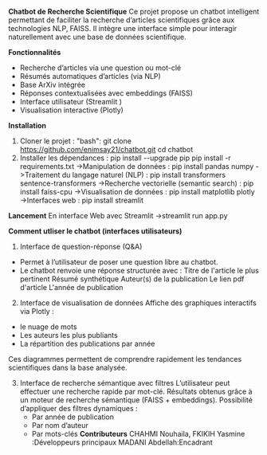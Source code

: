 **Chatbot de Recherche Scientifique**
Ce projet propose un chatbot intelligent permettant de faciliter la recherche d’articles scientifiques grâce aux technologies NLP, FAISS. Il intègre une interface simple  pour interagir naturellement avec une base de données scientifique.

**Fonctionnalités**
- Recherche d’articles via une question ou mot-clé
- Résumés automatiques d’articles (via NLP)
- Base ArXiv intégrée 
- Réponses contextualisées avec embeddings (FAISS)
- Interface utilisateur (Streamlit )
- Visualisation interactive (Plotly)

**Installation**
1. Cloner le projet :
"bash":
git clone https://github.com/enimsay21/chatbot.git
cd chatbot
2. Installer les dépendances :
pip install --upgrade pip
pip install -r requirements.txt
->Manipulation de données :
pip install pandas numpy
->Traitement du langage naturel (NLP) :
pip install transformers sentence-transformers
->Recherche vectorielle (semantic search) :
pip install faiss-cpu
->Visualisation de données :
pip install matplotlib plotly
->Interfaces web :
pip install streamlit

**Lancement**
En interface Web avec Streamlit
->streamlit run app.py

**Comment utliser le chatbot (interfaces utilisateurs)**
1. Interface de question-réponse (Q&A)
- Permet à l’utilisateur de poser une question libre au chatbot.
- Le chatbot renvoie une réponse structurée avec :
Titre de l'article le plus pertinent
Résumé synthétique
Auteur(s) de la publication
Le lien pdf d'article
L'année de publication

2. Interface de visualisation de données
Affiche des graphiques interactifs via Plotly :
- le nuage de mots 
- Les auteurs les plus publiants
- La répartition des publications par année

Ces diagrammes permettent de comprendre rapidement les tendances scientifiques dans la base analysée.

3. Interface de recherche sémantique avec filtres
    L’utilisateur peut effectuer une recherche rapide par mot-clé.
    Résultats obtenus grâce à un moteur de recherche sémantique (FAISS + embeddings).
    Possibilité d’appliquer des filtres dynamiques :
      - Par année de publication
      - Par nom d’auteur
      - Par mots-clés
**Contributeurs**
CHAHMI Nouhaila, FKIKIH Yasmine :Développeurs principaux
MADANI Abdellah:Encadrant

